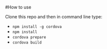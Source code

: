 #How to use

Clone this repo and then in command line type:
* `npm install -g cordova`
* `npm install`
* `cordova prepare`
* `cordova build`


